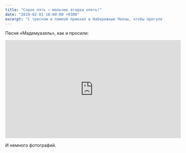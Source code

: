 ```yaml
---
title: "Сорок пять — мальчик ягодка опять!"
date: "2019-02-01 18:00:00 +0300"
excerpt: "С треском и помпой приехал в Набережные Челны, чтобы прогулять свой юбилей с друзьями-туристами."
---
```


Песня «Мадемуазель», как и просили:

<div class="video-wrapper">
  <iframe width="560" height="315" src="https://www.youtube.com/embed/BkBmZBNfuLw" frameborder="0" allow="accelerometer; autoplay; encrypted-media; gyroscope; picture-in-picture" allowfullscreen></iframe>
</div>

И немного фотографий.

<script src="https://cdn.jsdelivr.net/npm/publicalbum@latest/dist/pa-embed-player.min.js" async></script>
<div class="pa-embed-player" style="width:100%; height:480px; display:none;"
  data-link="https://photos.app.goo.gl/mwugMEV2TuXVVyAi6"
  data-title="2019.02 Юбилей, 45"
  data-description="14 new photos · Album by markshevchenko">
  <img data-src="https://lh3.googleusercontent.com/1W8_yz_Qzyu5DKRCkcB_7cIX2mUysaC2RzB8fGRj8qBEVhFzjJC9Mq5opsVgW9_-nN35GdDMAlWtEX0nHL6LcYd0nktQuositAwuSCT_ROGbyWuQb6HvU8SlFKC3u-EAcY3X4sOwwQ=w1920-h1080" src="" alt="" />
  <img data-src="https://lh3.googleusercontent.com/fXBwu5deUYpRP8Ws2w_02tgYLROlWcigTMNqy7eUmtmwan5nqsppLj8TBFUOe7-RJHb9gaQL8M2GyDwfEwIsS5WemiuafAN59XDWMtHwlvAMvXBKRyTwRP2G3RMPnQqYClIAetmDLg=w1920-h1080" src="" alt="" />
  <img data-src="https://lh3.googleusercontent.com/VGlQp8-LSkdbELOY9M6knvRLS2EDg9ZOa01zI4m8XXHkU_oRcq6zVVEKLc8HcM9E1-Sxri-8wzvAzqsbHKmslH86HeNUfcQke4UtdBflUqzN80xCJU2QQxvTCvNRoX-nhKYXL6eBlg=w1920-h1080" src="" alt="" />
  <img data-src="https://lh3.googleusercontent.com/mhgZwXUTnzJqXP4q9UiIBb6NRJL93Jl3kn5LnCkQxFEGB2iWODPbGg5enpGOAJTMYj9VJNSWaLzoVZBwt4d9q1E4dHj-8K7QVMwp0Q4Ze4x7DvyWcqc53xe_7Hv2oZJV2nulmrQ85Q=w1920-h1080" src="" alt="" />
  <img data-src="https://lh3.googleusercontent.com/RUtEJUlnU1bJdW4oEyh2LtdbrOcFguTW0qIAb2gM5RaQwzD-5-HjIdujNv3szF9qcGH6yzUl87eYG8O2Ca72BFAqy-Cl9xdN3b34W030p0m77X0ZFkNTj51f2AE4qpBbRpF8x8b7hw=w1920-h1080" src="" alt="" />
  <img data-src="https://lh3.googleusercontent.com/RbLdrH_VQ8xhL_CwUSfYFIgKKSD3uA96lfpMjVZI9iKU4UXDtcPPhLbDtVp18h9hL_wC6bGvh5kt5-LlCfTJ0cZAXClnKF4rQWYEy4LsbkTNkRovDiUbZ82fdJoS0L0yxDdN8udRUw=w1920-h1080" src="" alt="" />
  <img data-src="https://lh3.googleusercontent.com/lIySRii9-AvZaCcpcDqqPuOHlASoKP5edWHVh1xFbZt2-Sp3YDdaQqR-ZD6xr_jnCno9gHurQbeSqyMJEXkvry7yfcjWsrq7ESkMGibzVfBLWnP_6l9U4O7BOXbWa1MHwQEXDYDYZw=w1920-h1080" src="" alt="" />
  <img data-src="https://lh3.googleusercontent.com/Nb_yAhGEFFwisvu1D5MBDLfBwdZjbzhAGe0iKKLYpzniR9DBpX_jYVWyQhg61reZb25LGNgkGhDj5e_k76YPkzxe4RfxVsryCaroxVZ9tiAbPPOU1t6kI3SF-2bTf14MfC700u3llA=w1920-h1080" src="" alt="" />
  <img data-src="https://lh3.googleusercontent.com/l68cu004rYvXYRJaW-izd4tuEDQVboizWNvKlwiSvTkCpV2GgRQSpm9kmF8adDCv3inmTk-NCgarZyvkvZVnod_aFTgjQSklmpJlHc_k3ENFV8xpRoMuucC8Zq9iJazTL5jO4Y1GRQ=w1920-h1080" src="" alt="" />
  <img data-src="https://lh3.googleusercontent.com/Lbw2PueO0IJyKq_dkVQEjhi82AlIgAPr7i_Z0iK9RO7gPTn_ZXuScuCjn_-RVgzPsgjSDYv1W24UUJHTjTMQBUDkxFTw_5vl_vI_p2K3lbrZLCK_miynCHe9GgezGSSuIsss8qx2LQ=w1920-h1080" src="" alt="" />
  <img data-src="https://lh3.googleusercontent.com/XGymB-NAB_oZBVWUkhwkmclYi0V567I2UvjLha_jfSyk5HmVGfI80vs387vD1zPQYrCf0NPY6utweMXpZcP6oQG8gRfx3tDz-XD20GR7OsiuVxkqctVcSapr7zzv7JKiZMRGdq1N-Q=w1920-h1080" src="" alt="" />
  <img data-src="https://lh3.googleusercontent.com/6rYJNeCUvllkLVauINmoIJBxiSLlLvN2YivOLXAocru_bcg8y1dPAhbRvp_zA5noabivWKXXKPpkqjwj9AYnLMsfffVaSR88u0GTKgAaLjPjX7jE2_-rAndLEr40DXMWYi6tyWe-fQ=w1920-h1080" src="" alt="" />
  <img data-src="https://lh3.googleusercontent.com/q6b-JgUaEV-ECT9cfn-tPiiswRtPFzOHROqnLHi-hjRCDY11RS6UND125v1JBKejANVk_TJXzQ582Nbol-kWGfCtvAI78fuLElFS-97DeNoKzUeWlXbDmOe6iIZE5Py2R9039X874Q=w1920-h1080" src="" alt="" />
  <img data-src="https://lh3.googleusercontent.com/P84jZ8qICDL24HclKFFnzGsL3xwx_b5uguejgnBqknKL7yosxOrwBcat7lQA4vbMKpCwMCkZ7PWU2iQOI3CRwN9NVa-czrKuLEH0_prVD8aVbF3y8QcT80VmNjRwVG_s9W1Ljf5uJw=w1920-h1080" src="" alt="" />
</div>
